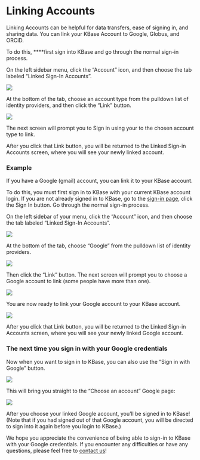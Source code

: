 # Linking Accounts

Linking Accounts can be helpful for data transfers, ease of signing in, and sharing data. You can link your KBase Account to Google, Globus, and ORCiD. 

To do this, ****first sign into KBase and go through the normal sign-in process.

On the left sidebar menu, click the “Account” icon, and then choose the tab labeled “Linked Sign-In Accounts”.

![](../../.gitbook/assets/kbase_linkaccounts.gif)

At the bottom of the tab, choose an account type from the pulldown list of identity providers, and then click the “Link” button.

![](../../.gitbook/assets/linkaccountsdropdown.png)

The next screen will prompt you to Sign in using your to the chosen account type to link.

After you click that Link button, you will be returned to the Linked Sign-in Accounts screen, where you will see your newly linked account. 

### Example

If you have a Google \(gmail\) account, you can link it to your KBase account.

To do this, you must first sign in to KBase with your current KBase account login. If you are not already signed in to KBase, go to the [sign-in page](https://narrative.kbase.us/), click the Sign In button. Go through the normal sign-in process.

On the left sidebar of your menu, click the “Account” icon, and then choose the tab labeled “Linked Sign-In Accounts”.

![](../../.gitbook/assets/kbase_linkaccounts%20%281%29.gif)

At the bottom of the tab, choose “Google” from the pulldown list of identity providers.

![](../../.gitbook/assets/linkaccountsdropdown_google.png)

Then click the “Link” button. The next screen will prompt you to choose a Google account to link \(some people have more than one\).

![](../../.gitbook/assets/googlechooseanaccount%20%281%29.png)

You are now ready to link your Google account to your KBase account.

![](../../.gitbook/assets/screen-shot-2017-06-06-at-3.38.59-pm.png)

After you click that Link button, you will be returned to the Linked Sign-in Accounts screen, where you will see your newly linked Google account.

### The next time you sign in with your Google credentials

Now when you want to sign in to KBase, you can also use the “Sign in with Google” button.

![](../../.gitbook/assets/kbasegooglesignin%20%281%29.gif)

This will bring you straight to the “Choose an account” Google page:

![](../../.gitbook/assets/googlechooseanaccount.png)

After you choose your linked Google account, you’ll be signed in to KBase! \(Note that if you had signed out of that Google account, you will be directed to sign into it again before you login to KBase.\)

We hope you appreciate the convenience of being able to sign-in to KBase with your Google credentials. If you encounter any difficulties or have any questions, please feel free to [contact us](https://kbase.us/contact-us/)!

